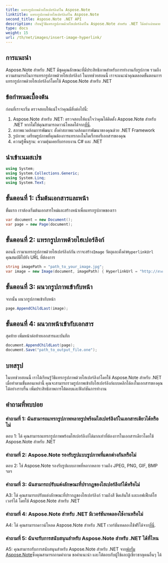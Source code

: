 ```yaml
---
title: แทรกรูปภาพด้วยไฮเปอร์ลิงก์ใน Aspose.Note
linktitle: แทรกรูปภาพด้วยไฮเปอร์ลิงก์ใน Aspose.Note
second_title: Aspose.Note .NET API
description: เรียนรู้วิธีแทรกรูปภาพด้วยไฮเปอร์ลิงก์ใน Aspose.Note สำหรับ .NET ได้อย่างง่ายดาย ปรับปรุงการโต้ตอบของเอกสารด้วยรูปภาพที่คลิกได้
type: docs
weight: 15
url: /th/net/images/insert-image-hyperlink/
---
```

## การแนะนำ

Aspose.Note สำหรับ .NET มีชุดคุณลักษณะที่มีประสิทธิภาพสำหรับการทำงานกับรูปภาพ รวมถึงความสามารถในการแทรกรูปภาพด้วยไฮเปอร์ลิงก์ ในบทช่วยสอนนี้ เราจะแนะนำคุณตลอดขั้นตอนการแทรกรูปภาพด้วยไฮเปอร์ลิงก์โดยใช้ Aspose.Note สำหรับ .NET

## ข้อกำหนดเบื้องต้น

ก่อนที่เราจะเริ่ม ตรวจสอบให้แน่ใจว่าคุณมีสิ่งต่อไปนี้:

1.  Aspose.Note สำหรับ .NET: ตรวจสอบให้แน่ใจว่าคุณได้ติดตั้ง Aspose.Note สำหรับ .NET หากไม่ใช่คุณสามารถดาวน์โหลดได้จาก[ที่นี่](https://releases.aspose.com/note/net/).
2. สภาพแวดล้อมการพัฒนา: ตั้งค่าสภาพแวดล้อมการพัฒนาของคุณด้วย .NET Framework
3. รูปภาพ: เตรียมรูปภาพที่คุณต้องการแทรกลงในไดเร็กทอรีเอกสารของคุณ
4. ความรู้พื้นฐาน: ความคุ้นเคยกับกรอบงาน C# และ .NET

## นำเข้าเนมสเปซ

```csharp
using System;
using System.Collections.Generic;
using System.Linq;
using System.Text;
```

## ขั้นตอนที่ 1: เริ่มต้นเอกสารและหน้า

ขั้นแรก เราต้องเริ่มต้นเอกสารใหม่และสร้างหน้าเพื่อแทรกรูปภาพของเรา

```csharp
var document = new Document();
var page = new Page(document);
```

## ขั้นตอนที่ 2: แทรกรูปภาพด้วยไฮเปอร์ลิงก์

 ตอนนี้ เรามาแทรกรูปภาพด้วยไฮเปอร์ลิงก์กัน เราจะสร้าง`Image` วัตถุและตั้งค่า`HyperlinkUrl` คุณสมบัติไปยัง URL ที่ต้องการ

```csharp
string imagePath = "path_to_your_image.jpg";
var image = new Image(document, imagePath) { HyperlinkUrl = "http://ตัวอย่าง.com" };
```

## ขั้นตอนที่ 3: ผนวกรูปภาพเข้ากับหน้า

จากนั้น ผนวกรูปภาพเข้ากับหน้า

```csharp
page.AppendChildLast(image);
```

## ขั้นตอนที่ 4: ผนวกหน้าเข้ากับเอกสาร

สุดท้าย เพิ่มหน้าต่อท้ายเอกสารและบันทึก

```csharp
document.AppendChildLast(page);
document.Save("path_to_output_file.one");
```

## บทสรุป

ในบทช่วยสอนนี้ เราได้เรียนรู้วิธีแทรกรูปภาพด้วยไฮเปอร์ลิงก์โดยใช้ Aspose.Note สำหรับ .NET เมื่อทำตามขั้นตอนเหล่านี้ คุณจะสามารถรวมรูปภาพเข้ากับไฮเปอร์ลิงก์แบบคลิกได้ลงในเอกสารของคุณได้อย่างราบรื่น เพิ่มประสิทธิภาพการโต้ตอบและฟังก์ชันการทำงาน

## คำถามที่พบบ่อย

### คำถามที่ 1: ฉันสามารถแทรกรูปภาพหลายรูปพร้อมไฮเปอร์ลิงก์ในเอกสารเดียวได้หรือไม่

ตอบ 1: ได้ คุณสามารถแทรกรูปภาพพร้อมไฮเปอร์ลิงก์ได้มากเท่าที่ต้องการในเอกสารเดียวโดยใช้ Aspose.Note สำหรับ .NET

### คำถามที่ 2: Aspose.Note รองรับรูปแบบรูปภาพที่แตกต่างกันหรือไม่

ตอบ 2: ใช่ Aspose.Note รองรับรูปแบบภาพที่หลากหลาย รวมถึง JPEG, PNG, GIF, BMP ฯลฯ

### คำถามที่ 3: ฉันสามารถปรับแต่งลักษณะที่ปรากฏของไฮเปอร์ลิงก์ได้หรือไม่

A3: ได้ คุณสามารถปรับแต่งลักษณะที่ปรากฏของไฮเปอร์ลิงก์ รวมถึงสี ขีดเส้นใต้ และเอฟเฟ็กต์โฮเวอร์ได้ โดยใช้ Aspose.Note สำหรับ .NET

### คำถามที่ 4: Aspose.Note สำหรับ .NET มีเวอร์ชันทดลองใช้งานหรือไม่

 A4: ได้ คุณสามารถดาวน์โหลด Aspose.Note สำหรับ .NET เวอร์ชันทดลองใช้ฟรีได้จาก[ที่นี่](https://releases.aspose.com/).

### คำถามที่ 5: ฉันจะรับการสนับสนุนสำหรับ Aspose.Note สำหรับ .NET ได้ที่ไหน

 A5: คุณสามารถรับการสนับสนุนสำหรับ Aspose.Note สำหรับ .NET จาก[ฟอรั่ม Aspose.Note](https://forum.aspose.com/c/note/28)ซึ่งคุณสามารถถามคำถาม ขอคำแนะนำ และโต้ตอบกับผู้ใช้และผู้เชี่ยวชาญคนอื่นๆ ได้